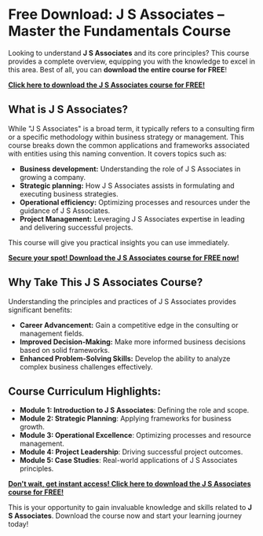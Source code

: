 # Free Download: J S Associates – Master the Fundamentals Course

Looking to understand **J S Associates** and its core principles? This course provides a complete overview, equipping you with the knowledge to excel in this area. Best of all, you can **download the entire course for FREE**!

[**Click here to download the J S Associates course for FREE!**](https://udemywork.com/j-s-associates)

## What is J S Associates?

While "J S Associates" is a broad term, it typically refers to a consulting firm or a specific methodology within business strategy or management. This course breaks down the common applications and frameworks associated with entities using this naming convention. It covers topics such as:

*   **Business development:** Understanding the role of J S Associates in growing a company.
*   **Strategic planning:** How J S Associates assists in formulating and executing business strategies.
*   **Operational efficiency:** Optimizing processes and resources under the guidance of J S Associates.
*   **Project Management:** Leveraging J S Associates expertise in leading and delivering successful projects.

This course will give you practical insights you can use immediately.

[**Secure your spot! Download the J S Associates course for FREE now!**](https://udemywork.com/j-s-associates)

## Why Take This J S Associates Course?

Understanding the principles and practices of J S Associates provides significant benefits:

*   **Career Advancement:** Gain a competitive edge in the consulting or management fields.
*   **Improved Decision-Making:** Make more informed business decisions based on solid frameworks.
*   **Enhanced Problem-Solving Skills:** Develop the ability to analyze complex business challenges effectively.

## Course Curriculum Highlights:

*   **Module 1: Introduction to J S Associates**: Defining the role and scope.
*   **Module 2: Strategic Planning**: Applying frameworks for business growth.
*   **Module 3: Operational Excellence**: Optimizing processes and resource management.
*   **Module 4: Project Leadership**: Driving successful project outcomes.
*   **Module 5: Case Studies**: Real-world applications of J S Associates principles.

[**Don't wait, get instant access! Click here to download the J S Associates course for FREE!**](https://udemywork.com/j-s-associates)

This is your opportunity to gain invaluable knowledge and skills related to **J S Associates**. Download the course now and start your learning journey today!
